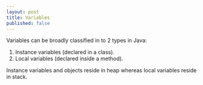 ```yaml
---
layout: post
title: Variables
published: false
---
```


Variables can be broadly classified in to 2 types in Java:

1. Instance variables (declared in a class).
2. Local variables (declared inside a method).

Instance variables and objects reside in heap whereas local variables reside in stack.


